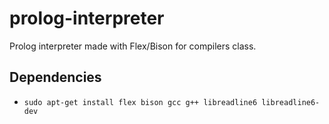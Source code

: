 # prolog-interpreter
Prolog interpreter made with Flex/Bison for compilers class.

## Dependencies
- `sudo apt-get install flex bison gcc g++ libreadline6 libreadline6-dev`

